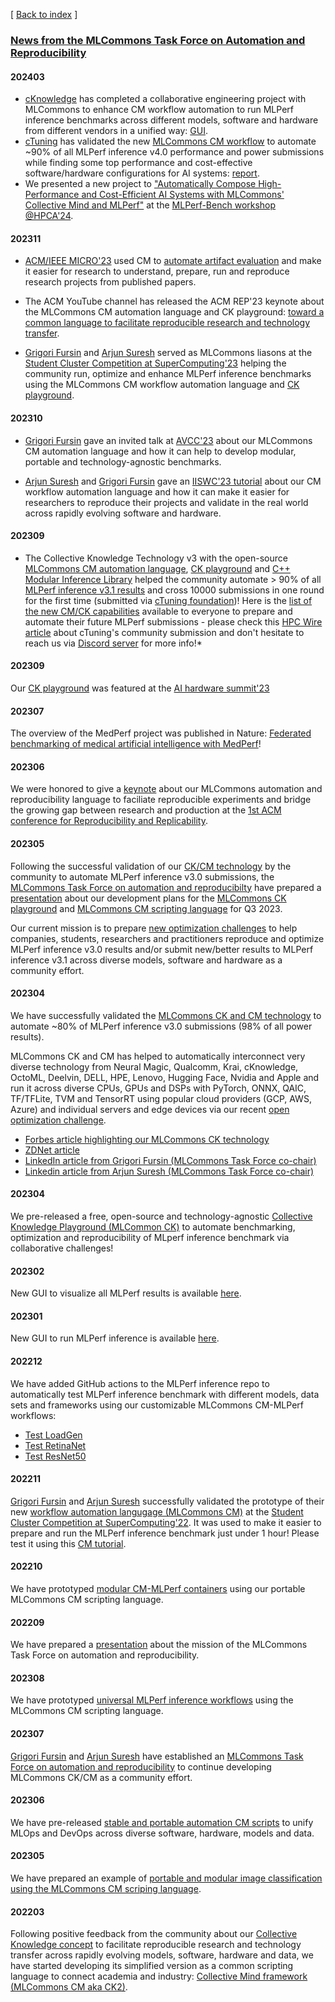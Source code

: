 [ [Back to index](README.md) ]

### [News from the MLCommons Task Force on Automation and Reproducibility](taskforce.md)

#### 202403
* [cKnowledge](https://cKnowledge.org) has completed a collaborative engineering project with MLCommons 
  to enhance CM workflow automation to run MLPerf inference benchmarks
  across different models, software and hardware from different vendors in a unified way: [GUI](https://access.cknowledge.org/playground/?action=howtorun).
* [cTuning](https://cTuning.org) has validated the new [MLCommons CM workflow](https://github.com/mlcommons/ck) 
  to automate ~90% of all MLPerf inference v4.0 performance and power submissions
  while finding some top performance and cost-effective software/hardware configurations for AI systems: 
  [report](https://www.linkedin.com/pulse/new-cm-mlperf-automation-helps-benchmark-commodity-hardware-fursin-61noe).
* We presented a new project to ["Automatically Compose High-Performance and Cost-Efficient AI Systems with MLCommons' Collective Mind and MLPerf"](https://doi.org/10.5281/zenodo.10786893)
  at the [MLPerf-Bench workshop @HPCA'24](https://sites.google.com/g.harvard.edu/mlperf-bench-hpca24/home).


#### 202311

* [ACM/IEEE MICRO'23](https://ctuning.org/ae/micro2023.html) used CM 
  to [automate artifact evaluation](https://github.com/ctuning/cm4research/tree/main/script) 
  and make it easier for research to understand, prepare, run and reproduce research projects
  from published papers.

* The ACM YouTube channel has released the ACM REP'23 keynote about the MLCommons CM automation language and CK playground:
  [toward a common language to facilitate reproducible research and technology transfer](https://youtu.be/_1f9i_Bzjmg?si=7XoXRtcU0rglRJr0).

* [Grigori Fursin](https://cKnowledge.org/gfursin) and [Arjun Suresh](https://www.linkedin.com/in/arjunsuresh)
  served as MLCommons liasons at the [Student Cluster Competition at SuperComputing'23](https://sc23.supercomputing.org/students/student-cluster-competition)
  helping the community run, optimize and enhance MLPerf inference benchmarks using the MLCommons CM workflow automation language
  and [CK playground](https://access.cKnowledge.org).

#### 202310

* [Grigori Fursin](https://cKnowledge.org/gfursin) gave an invited talk at [AVCC'23](https://avcc.org/avcc2023) about our MLCommons CM automation language and how it can help 
  to develop modular, portable and technology-agnostic benchmarks.

* [Arjun Suresh](https://www.linkedin.com/in/arjunsuresh) and [Grigori Fursin](https://cKnowledge.org/gfursin) 
  gave an [IISWC'23 tutorial](https://iiswc.org/iiswc2023/#/program/) about our CM workflow automation language 
  and how it can make it easier for researchers to reproduce their projects and validate in the real world
  across rapidly evolving software and hardware.

#### 202309

* The Collective Knowledge Technology v3 with the open-source [MLCommons CM automation language](https://doi.org/10.5281/zenodo.8105338),
  [CK playground](https://access.cknowledge.org) 
  and [C++ Modular Inference Library](https://cknowledge.org/mil)
  helped the community automate > 90% of all [MLPerf inference v3.1 results](https://mlcommons.org/en/news/mlperf-inference-storage-q323/) 
  and cross 10000 submissions in one round for the first time (submitted via [cTuning foundation](https://cTuning.org))!
  Here is the [list of the new CM/CK capabilities](docs/news-mlperf-v3.1.md) available to everyone 
  to prepare and automate their future MLPerf submissions - please check this [HPC Wire article](https://www.hpcwire.com/2023/09/13/mlperf-releases-latest-inference-results-and-new-storage-benchmark)
  about cTuning's community submission and don't hesitate to reach us via [Discord server](https://discord.gg/JjWNWXKxwT) for more info!*

#### 202309

Our [CK playground](https://access.cKnowledge.org) was featured at the [AI hardware summit'23](https://aihwedgesummit.com/events/aihwedgesummit)

#### 202307

The overview of the MedPerf project was published in Nature: 
[Federated benchmarking of medical artificial intelligence with MedPerf](https://www.nature.com/articles/s42256-023-00652-2)!

#### 202306

We were honored to give a [keynote](https://doi.org/10.5281/zenodo.8105338) about our MLCommons automation and reproducibility language
to faciliate reproducible experiments and bridge the growing gap between research and production
at the [1st ACM conference for Reproducibility and Replicability](https://acm-rep.github.io/2023/keynotes).

#### 202305

Following the successful validation of our [CK/CM technology](https://github.com/mlcommons/ck) by the community
to automate MLPerf inference v3.0 submissions, the [MLCommons Task Force on automation and reproducibilty](taskforce.md) 
have prepared a [presentation](https://doi.org/10.5281/zenodo.7871070) 
about our development plans for the [MLCommons CK playground](https://access.cKnowledge.org) 
and [MLCommons CM scripting language](../cm) for Q3 2023.

Our current mission is to prepare [new optimization challenges](../cm-mlops/challenge) 
to help companies, students, researchers and practitioners reproduce and optimize MLPerf
inference v3.0 results and/or submit new/better results to MLPerf
inference v3.1 across diverse models, software and hardware 
as a community effort.

#### 202304

We have successfully validated the [MLCommons CK and CM technology](https://github.com/mlcommons/ck) 
to automate ~80% of MLPerf inference v3.0 submissions (98% of all power results).

MLCommons CK and CM has helped to automatically interconnect very diverse technology 
from Neural Magic, Qualcomm, Krai, cKnowledge, OctoML, Deelvin, DELL, HPE, Lenovo, Hugging Face, Nvidia and Apple 
and run it across diverse CPUs, GPUs and DSPs with PyTorch, 
ONNX, QAIC, TF/TFLite, TVM and TensorRT using popular cloud providers (GCP, AWS, Azure) and individual servers and edge devices 
via our recent [open optimization challenge](https://access.cknowledge.org/playground/?action=challenges&name=optimize-mlperf-inference-v3.0-2023).

* [Forbes article highlighting our MLCommons CK technology](https://www.forbes.com/sites/karlfreund/2023/04/05/nvidia-performance-trounces-all-competitors-who-have-the-guts-to-submit-to-mlperf-inference-30/?sh=3c38d2866676)
* [ZDNet article](https://www.zdnet.com/article/nvidia-dell-qualcomm-speed-up-ai-results-in-latest-benchmark-tests)
* [LinkedIn article from Grigori Fursin (MLCommons Task Force co-chair)](https://www.linkedin.com/pulse/announcing-my-new-project-reproducible-optimization-co-design-fursin)
* [Linkedin article from Arjun Suresh (MLCommons Task Force co-chair)](https://www.linkedin.com/posts/arjunsuresh_nvidia-performance-trounces-all-competitors-activity-7049500972275929088-nnnx?utm_source=share&utm_medium=member_desktop)


#### 202304

We pre-released a free, open-source and technology-agnostic [Collective Knowledge Playground (MLCommon CK)](https://x.cKnowledge.org)
to automate benchmarking, optimization and reproducibility of MLperf inference benchmark via collaborative challenges!

#### 202302

New GUI to visualize all MLPerf results is available [here](https://cknowledge.org/cm-gui-graph).

#### 202301

New GUI to run MLPerf inference is available [here](https://cknowledge.org/mlperf-inference-gui).

#### 202212

We have added GitHub actions to the MLPerf inference repo to automatically
test MLPerf inference benchmark with different models, data sets and
frameworks using our customizable MLCommons CM-MLPerf workflows:

* [Test LoadGen](https://github.com/mlcommons/inference/blob/master/.github/workflows/test-loadgen.yml)
* [Test RetinaNet](https://github.com/mlcommons/inference/blob/master/.github/workflows/test-retinanet.yml)
* [Test ResNet50](https://github.com/mlcommons/inference/blob/master/.github/workflows/test-resnet50.yml)

#### 202211

[Grigori Fursin](https://cKnowledge.org/gfursin) and [Arjun Suresh](https://www.linkedin.com/in/arjunsuresh) 
successfully validated the prototype of  their new [workflow automation langugage (MLCommons CM)](https://github.com/mlcommons/ck/tree/master/cm) 
at the [Student Cluster Competition at SuperComputing'22](https://studentclustercompetition.us/2022/index.html).
It was used to make it easier to prepare and run the MLPerf inference benchmark just under 1 hour!
Please test it using this [CM tutorial](https://github.com/mlcommons/ck/blob/master/docs/tutorials/sc22-scc-mlperf.md).


#### 202210

We have prototyped [modular CM-MLPerf containers](../docker) 
using our portable MLCommons CM scripting language.

#### 202209

We have prepared a [presentation](https://doi.org/10.5281/zenodo.7143424) 
about the mission of the MLCommons Task Force on automation and reproducibility.

#### 202308

We have prototyped [universal MLPerf inference workflows](../cm-mlops/script/app-mlperf-inference)
using the MLCommons CM scripting language.

#### 202307

[Grigori Fursin](https://cKnowledge.org/gfursin) 
and [Arjun Suresh](https://www.linkedin.com/in/arjunsuresh) have established an 
[MLCommons Task Force on automation and reproducibility](taskforce.md)
to continue developing MLCommons CK/CM as a community effort.

#### 202306     

We have pre-released [stable and portable automation CM scripts](https://github.com/mlcommons/ck/tree/master/cm-mlops/script) 
to unify MLOps and DevOps across diverse software, hardware, models and data.

#### 202305

We have prepared an example of [portable and modular image classification using the MLCommons CM scriping language](tutorials/modular-image-classification.md).

#### 202203

Following positive feedback from the community about our [Collective Knowledge concept](https://www.youtube.com/watch?v=7zpeIVwICa4) 
to facilitate reproducible research and technology transfer across rapidly evolving models, software, hardware and data,
we have started developing its simplified version as a common scripting language to connect academia and industry:
[Collective Mind framework (MLCommons CM aka CK2)](https://github.com/mlcommons/ck/tree/master/cm).
